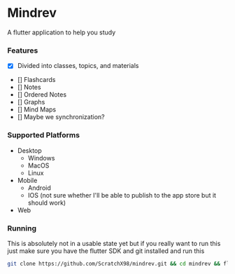 # Mindrev

A flutter application to help you study

### Features

- [x] Divided into classes, topics, and materials
- [] Flashcards
- [] Notes
- [] Ordered Notes
- [] Graphs
- [] Mind Maps
- [] Maybe we synchronization?

### Supported Platforms
- Desktop
	- Windows
	- MacOS
	- Linux
- Mobile
	- Android
	- IOS (not sure whether I'll be able to publish to the app store but it should work)
- Web

### Running

This is absolutely not in a usable state yet but if you really want to run this just make sure you have the flutter SDK and git installed and run this

```bash
git clone https://github.com/ScratchX98/mindrev.git && cd mindrev && flutter run
```

